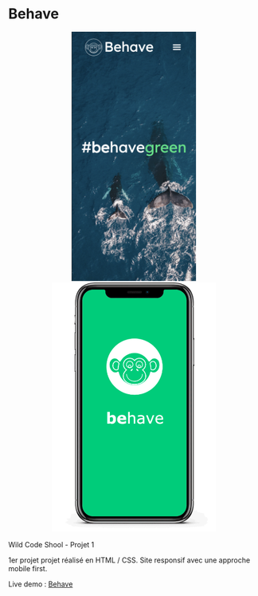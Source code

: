 # Behave

<p align="center">
  <img src="https://github.com/AniciaT/Behave/blob/master/img/Capture%20d%E2%80%99e%CC%81cran%202019-11-25%20a%CC%80%2014.22.48.png" alt="screenshot" height="500">
  <img src="https://github.com/AniciaT/Behave/blob/master/mockup_iphone/manimation_iphone.gif" alt="gif iphone" height="500">
<p>

Wild Code Shool - Projet 1 

1er projet projet réalisé en HTML / CSS. Site responsif avec une approche mobile first.

Live demo : <a href="https://loving-lovelace-4ffa67.netlify.com/">Behave<a>

